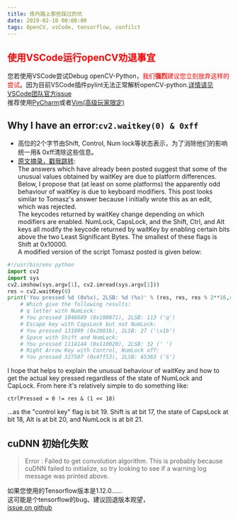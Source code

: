 ```yaml
---
title: 炼丹路上那些踩过的坑
date: 2019-02-10 00:00:00
tags: OpenCV, vsCode, tensorflow, confilct
---
```


 ## <font color=red>**使用VSCode运行openCV劝退事宜**</font>
 您若使用VSCode尝试Debug openCV-Python，<font color=red>我们**强烈**建议您立刻放弃这样的尝试</font>。因为目前VSCode插件pylint无法正常解析openCV-python.[详情请见VSCode团队官方issue](https://github.com/Microsoft/vscode/issues/46798)\
推荐使用[PyCharm](https://www.jetbrains.com/pycharm/)或者[Vim(高级玩家限定)](https://www.vim.org/)

 ## Why I have an error:`cv2.waitkey(0) & 0xff`
 * 高位的2个字节由Shift, Control, Num lock等状态表示，为了消除他们的影响统一用& 0xff清除这些信息。
* [原文摘录，戳我跳转](https://stackoverflow.com/questions/35372700/whats-0xff-for-in-cv2-waitkey1):\
The answers which have already been posted suggest that some of the unusual values obtained by waitKey are due to platform differences. Below, I propose that (at least on some platforms) the apparently odd behaviour of waitKey is due to keyboard modifiers. This post looks similar to Tomasz's answer because I initially wrote this as an edit, which was rejected.\
The keycodes returned by waitKey change depending on which modifiers are enabled. NumLock, CapsLock, and the Shift, Ctrl, and Alt keys all modify the keycode returned by waitKey by enabling certain bits above the two Least Significant Bytes. The smallest of these flags is Shift at 0x10000.\
 A modified version of the script Tomasz posted is given below:
``` py
#!/usr/bin/env python
import cv2
import sys
cv2.imshow(sys.argv[1], cv2.imread(sys.argv[1]))
res = cv2.waitKey(0)
print('You pressed %d (0x%x), 2LSB: %d (%s)' % (res, res, res % 2**16,repr(chr(res%256)) if res%256 < 128 else '?'))
    # Which give the following results:
    # q letter with NumLock:
    # You pressed 1048689 (0x100071), 2LSB: 113 ('q')
    # Escape key with CapsLock but not NumLock:
    # You pressed 131099 (0x2001b), 2LSB: 27 ('\x1b')
    # Space with Shift and NumLock:
    # You pressed 1114144 (0x110020), 2LSB: 32 (' ')
    # Right Arrow Key with Control, NumLock off:
    # You pressed 327507 (0x4ff53), 2LSB: 65363 ('S')
```
 I hope that helps to explain the unusual behaviour of waitKey and how to get the actual key pressed regardless of the state of NumLock and CapLock. From here it's relatively simple to do something like:
 ```
 ctrlPressed = 0 != res & (1 << 18)
```
 ...as the "control key" flag is bit 19. Shift is at bit 17, the state of CapsLock at bit 18, Alt is at bit 20, and NumLock is at bit 21.

## cuDNN 初始化失败

> Error : Failed to get convolution algorithm. This is probably because cuDNN failed to initialize, so try looking to see if a warning log message was printed above.
>
如果您使用的Tensorflow版本是1.12.0…… \
这可能是个tensorflow的bug、建议回退版本观望， \
[issue on github](https://github.com/tensorflow/tensorflow/issues/24828)